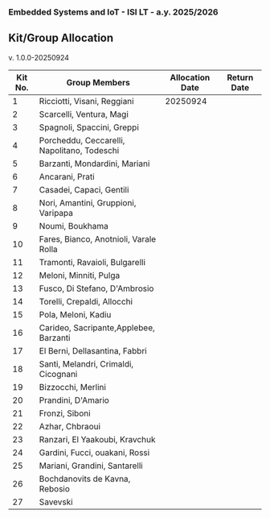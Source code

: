 ### Embedded Systems and IoT  - ISI LT - a.y. 2025/2026

## Kit/Group Allocation

v. 1.0.0-20250924
 
| Kit No.     | Group Members | Allocation Date | Return Date | 
| ----------- | ------------- | --------------- | ----------- |
| 1           |  Ricciotti, Visani, Reggiani |  20250924  |             |
| 2           |  Scarcelli, Ventura, Magi |                 |             |
| 3           |  Spagnoli, Spaccini, Greppi|                 |             |
| 4           |  Porcheddu, Ceccarelli, Napolitano, Todeschi |               |             |
| 5           |  Barzanti, Mondardini, Mariani |                 |             |
| 6           |  Ancarani, Prati |              |             |
| 7           |  Casadei, Capaci, Gentili|                 |             |
| 8           |  Nori, Amantini, Gruppioni, Varipapa |                 |             |
| 9           |  Noumi, Boukhama |                 |             |
| 10          |  Fares, Bianco, Anotnioli, Varale Rolla |                 |             |
| 11          |  Tramonti, Ravaioli, Bulgarelli             |                 |             |
| 12          |  Meloni, Minniti, Pulga |                 |             |
| 13          |  Fusco, Di Stefano, D'Ambrosio |                 |             |
| 14          |  Torelli, Crepaldi, Allocchi |                 |             |
| 15          |  Pola, Meloni, Kadiu  |                 |             |
| 16          |  Carideo, Sacripante,Applebee, Barzanti |                 |             |
| 17          |  El Berni, Dellasantina, Fabbri  |                 |             |
| 18          |  Santi, Melandri, Crimaldi, Cicognani |                 |             |
| 19          |  Bizzocchi, Merlini |                 |             |
| 20          |  Prandini, D'Amario |                 |             |
| 21          |  Fronzi, Siboni |                 |             |
| 22          |  Azhar, Chbraoui |                 |             |
| 23          |  Ranzari, El Yaakoubi, Kravchuk |                 |             |
| 24          |  Gardini, Fucci, ouakani, Rossi |                 |             |
| 25          |  Mariani, Grandini, Santarelli |                 |             |
| 26          |  Bochdanovits de Kavna, Rebosio |                 |             |
| 27          |  Savevski |                 |             |

